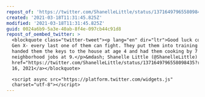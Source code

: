 ```yaml
---
repost_of: 'https://twitter.com/ShanelleLittle/status/1371649796558098435'
created: '2021-03-18T11:31:45.825Z'
modified: '2021-03-18T11:31:45.825Z'
guid: 0024a6b9-5a3e-40ab-8f4e-097cb44c91d8
repost_of_oembed_twitter: >
  <blockquote class="twitter-tweet"><p lang="en" dir="ltr">Good luck coming for
  Gen X- every last one of them can fight. They put them into training at age 2,
  handed them the keys to the house at age 4 and had them cooking by 7 and with
  neighborhood jobs at 9.</p>&mdash; Shanelle Little (@ShanelleLittle) <a
  href="https://twitter.com/ShanelleLittle/status/1371649796558098435?ref_src=twsrc%5Etfw">March
  16, 2021</a></blockquote>

  <script async src="https://platform.twitter.com/widgets.js"
  charset="utf-8"></script>
---
```

 
